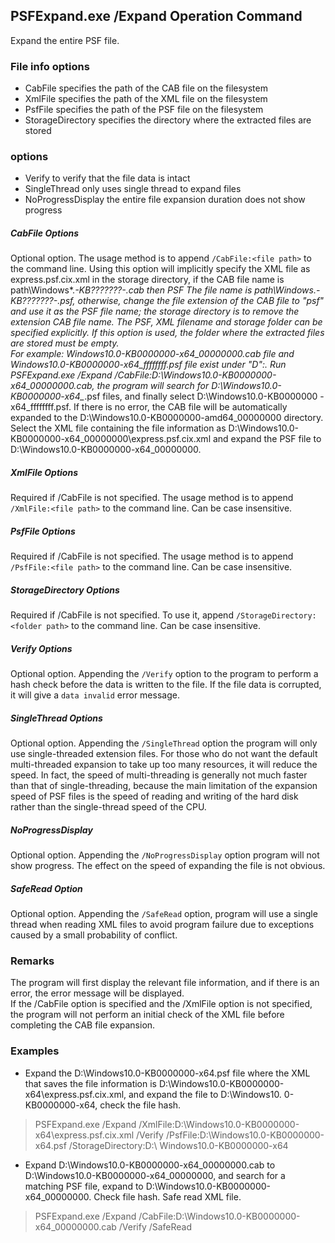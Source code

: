 ## PSFExpand.exe /Expand Operation Command
Expand the entire PSF file.
### File info options
- CabFile specifies the path of the CAB file on the filesystem
- XmlFile specifies the path of the XML file on the filesystem
- PsfFile specifies the path of the PSF file on the filesystem
- StorageDirectory specifies the directory where the extracted files are stored
### options
- Verify to verify that the file data is intact
- SingleThread only uses single thread to expand files
- NoProgressDisplay the entire file expansion duration does not show progress
##### CabFile Options
Optional option. The usage method is to append `/CabFile:<file path>` to the command line. Using this option will implicitly specify the XML file as express.psf.cix.xml in the storage directory, if the CAB file name is path\Windows*.*-KB???????-*_*.cab then PSF The file name is path\Windows*.*-KB???????-*_*.psf, otherwise, change the file extension of the CAB file to "psf" and use it as the PSF file name; the storage directory is to remove the extension CAB file name. The PSF, XML filename and storage folder can be specified explicitly.
If this option is used, the folder where the extracted files are stored must be empty.   
For example: Windows10.0-KB0000000-x64_00000000.cab file and Windows10.0-KB0000000-x64_ffffffff.psf file exist under "D":. Run PSFExpand.exe /Expand /CabFile:D:\Windows10.0-KB0000000-x64_00000000.cab, the program will search for D:\Windows10.0-KB0000000-x64_*.psf files, and finally select D:\Windows10.0-KB0000000 -x64_ffffffff.psf. If there is no error, the CAB file will be automatically expanded to the D:\Windows10.0-KB0000000-amd64_00000000 directory. Select the XML file containing the file information as D:\Windows10.0-KB0000000-x64_00000000\express.psf.cix.xml and expand the PSF file to D:\Windows10.0-KB0000000-x64_00000000.
##### XmlFile Options
Required if /CabFile is not specified. The usage method is to append `/XmlFile:<file path>` to the command line. Can be case insensitive.
##### PsfFile Options
Required if /CabFile is not specified. The usage method is to append `/PsfFile:<file path>` to the command line. Can be case insensitive.
##### StorageDirectory Options
Required if /CabFile is not specified. To use it, append `/StorageDirectory:<folder path>` to the command line. Can be case insensitive.
##### Verify Options
Optional option. Appending the `/Verify` option to the program to perform a hash check before the data is written to the file. If the file data is corrupted, it will give a `data invalid` error message.
##### SingleThread Options
Optional option. Appending the `/SingleThread` option the program will only use single-threaded extension files. For those who do not want the default multi-threaded expansion to take up too many resources, it will reduce the speed. In fact, the speed of multi-threading is generally not much faster than that of single-threading, because the main limitation of the expansion speed of PSF files is the speed of reading and writing of the hard disk rather than the single-thread speed of the CPU.
##### NoProgressDisplay
Optional option. Appending the `/NoProgressDisplay` option program will not show progress. The effect on the speed of expanding the file is not obvious.
##### SafeRead Option
Optional option. Appending the `/SafeRead` option, program will use a single thread when reading XML files to avoid program failure due to exceptions caused by a small probability of conflict.
### Remarks
The program will first display the relevant file information, and if there is an error, the error message will be displayed.  
If the /CabFile option is specified and the /XmlFile option is not specified, the program will not perform an initial check of the XML file before completing the CAB file expansion.
### Examples
- Expand the D:\Windows10.0-KB0000000-x64.psf file where the XML that saves the file information is D:\Windows10.0-KB0000000-x64\express.psf.cix.xml, and expand the file to D:\Windows10. 0-KB0000000-x64, check the file hash.
>PSFExpand.exe /Expand /XmlFile:D:\Windows10.0-KB0000000-x64\express.psf.cix.xml /Verify /PsfFile:D:\Windows10.0-KB0000000-x64.psf /StorageDirectory:D:\ Windows10.0-KB0000000-x64

- Expand D:\Windows10.0-KB0000000-x64_00000000.cab to D:\Windows10.0-KB0000000-x64_00000000, and search for a matching PSF file, expand to D:\Windows10.0-KB0000000-x64_00000000. Check file hash. Safe read XML file.
>PSFExpand.exe /Expand /CabFile:D:\Windows10.0-KB0000000-x64_00000000.cab /Verify /SafeRead
